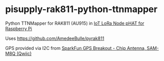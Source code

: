 # pisupply-rak811-python-ttnmapper
Python TTNMapper for RAK811 (AU915) in [IoT LoRa Node pHAT for Raspberry Pi](https://uk.pi-supply.com/products/iot-lora-node-phat-for-raspberry-pi)

Uses https://github.com/AmedeeBulle/pyrak811

GPS provided via I2C from [SparkFun GPS Breakout - Chip Antenna, SAM-M8Q (Qwiic)](https://www.sparkfun.com/products/15210)

